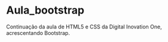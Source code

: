 # Aula_bootstrap

Continuação da aula de HTML5 e CSS da Digital Inovation One, acrescentando Bootstrap.
